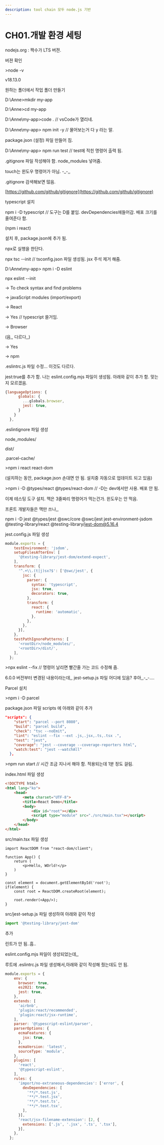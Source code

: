 ```yaml
---
description: tool chain 모두 node.js 기반
---
```


# CH01.개발 환경 세팅

nodejs.org : 짝수가 LTS 버젼.

버젼 확인

\>node -v&#x20;

v18.13.0

원하는 폴더에서 작업 폴더 만들기

D:\Anne>mkdir my-app

D:\Anne>cd my-app

D:\Anne\my-app>code . // vsCode가 열리네.



D:\Anne\my-app> npm init -y // 물어보는거 다 y 라는 말.

package.json (설정) 파일  만들어 짐.



D:\Anne\my-app> npm run test // test에 적힌 명령어 출력 됨.



.gitignore 파일 작성해야 함. node\_modules 넣어줌.

touch는 윈도우 명령어가 아님. -\_-,,



.gitignore 검색해보면  많음.

[https://github.com/github/gitignore](https://github.com/github/gitignore)

&#x20;

typescript 설치

npm i -D typescript // 도구는 D를 붙임. devDependencies에들어감. 배포 크기를 줄여준다 함.

(npm i react)

설치 후, package.json에 추가 됨.



npx로 실행을 한단다.

npx tsc --init  // tsconfig.json 파일 생성됨. jsx 주석 제거 해줌.

D:\Anne\my-app> npm i -D eslint

npx eslint --init&#x20;

\-> To check syntax and find problems

\-> javaScript modules (import/export)

\-> React

\-> Yes // typescript 쓸거임.

\-> Browser

(음,, 다르다,,)

\-> Yes

\-> npm



.eslintrc.js  파일 수정... 이것도 다르다.

jest:true를 추가 함. 나는 eslint.config.mjs 파일이 생성됨. 아래와 같이 추가 함. 맞는지 모르겠음.

```javascript
{languageOptions: { 
      globals: {
        ...globals.browser,
        jest: true,
      } 
    }
  },
```

.eslintignore 파일 생성

node\_modules/

dist/

.parcel-cache/&#x20;



\>npm i react react-dom&#x20;

(설치하는 동안, package.json 손대면 안 됨. 설치중 자동으로 업데이트 되고 있음)

\>npm i -D @types/react @types/react-dom  // -D는 dev에서만 사용. 배포 안 됨.



이제 테스팅 도구 설치. 맥은 3줄짜리 명령어가 먹는건가. 윈도우는 안 먹음.

프론트 개발자들은 맥만 쓰나,,

npm i -D jest @types/jest @swc/core @swc/jest jest-environment-jsdom @testing-library/react @testing-library/jest-dom@5.16.4



jest.config.js 파일 생성

```javascript
module.exports = {
    testEnvironment: 'jsdom',
    setupFilesAfterEnv: [
      '@testing-library/jest-dom/extend-expect',
    ],
    transform: {
      '^.+\\.(t|j)sx?$': ['@swc/jest', {
        jsc: {
          parser: {
            syntax: 'typescript',
            jsx: true,
            decorators: true,
          },
          transform: {
            react: {
              runtime: 'automatic',
            },
          },
        },
      }],
    },
    testPathIgnorePatterns: [
      '<rootDir>/node_modules/',
      '<rootDir>/dist/',
    ],
  };
```

\>npx eslint --fix // 명령어 날리면 빨간줄 가는 코드 수정해 줌.



6.0.0 버전부터 변경된 내용이라는데,, jest-setup.js 파일 어디에 있음? 후아,,-\_-....







Parcel 설치

\>npm i -D parcel

package.json 파일 scripts 에 아래와 같이 추가

```json
"scripts": {
    "start": "parcel --port 8080",
    "build": "parcel build",
    "check": "tsc --noEmit",
    "lint": "eslint --fix --ext .js,.jsx,.ts,.tsx .",
    "test": "jest",
    "coverage": "jest --coverage --coverage-reporters html",
    "watch:test": "jest --watchAll"
  },
```



\>npm run start  // 시간 조금 지나서 해야 함. 적용되는데 1분 정도 걸림.



index.html 파일 생성

```html
<!DOCTYPE html>
<html lang="ko">
    <head>
        <meta charset="UTF-8">
        <title>React Demo</title>
        <body>
            <div id="root"></div>
            <script type="module" src="./src/main.tsx"></script>
        </body>
    </head>
</html>
```

src/main.tsx 파일 생성

```typescriptreact
import ReactDOM from "react-dom/client";

function App() {
    return (
        <p>Hello, WOrld!</p>
    )
}

const element = document.getElementById('root');
if(element) {
    const root = ReactDOM.createRoot(element);

    root.render(<App/>);
}
```



src/jest-setup.js 파일 생성하여 아래와 같이 작성

```javascript
import '@testing-library/jest-dom'
```



추가

린트가 안 됨..흠..

eslint.config.mjs 파일이 생성되었는데,,

루트에 .eslintrc.js 파일 생성해서,아래와 같이 작성해 줬는데도 안 됨.

```javascript
module.exports = {
    env: {
      browser: true,
      es2021: true,
      jest: true,
    },
    extends: [
      'airbnb',
      'plugin:react/recommended',
      'plugin:react/jsx-runtime',
    ],
    parser: '@typescript-eslint/parser',
    parserOptions: {
      ecmaFeatures: {
        jsx: true,
      },
      ecmaVersion: 'latest',
      sourceType: 'module',
    },
    plugins: [
      'react',
      '@typescript-eslint',
    ],
    rules: {
      'import/no-extraneous-dependencies': ['error', {
        devDependencies: [
          '**/*.test.js',
          '**/*.test.jsx',
          '**/*.test.ts',
          '**/*.test.tsx',
        ],
      }],
      'react/jsx-filename-extension': [2, {
        extensions: ['.js', '.jsx', '.ts', '.tsx'],
      }],
    },
  };
```

